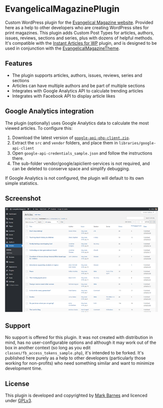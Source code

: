 # EvangelicalMagazinePlugin
Custom WordPress plugin for the [Evangelical Magazine website](https://www.evangelicalmagazine.com/). Provided here as a help to other developers who are creating WordPress sites for print magazines. This plugin adds Custom Post Types for articles, authors, issues, reviews, sections and series, plus with dozens of helpful methods. It's compatible with the [Instant Articles for WP](https://github.com/Automattic/facebook-instant-articles-wp) plugin, and is designed to be used in conjunction with the [EvangelicalMagazineTheme](https://github.com/markbarnes/EvangelicalMagazineTheme).

## Features
* The plugin supports articles, authors, issues, reviews, series and sections
* Articles can have multiple authors and be part of multiple sections
* Integrates with Google Analytics API to calculate trending articles
* Integrates with Facebook API to display article likes

## Google Analytics integration
The plugin (optionally) uses Google Analytics data to calculate the most viewed articles. To configure this:
1. Download the latest version of [`google-api-php-client.zip`](https://github.com/google/google-api-php-client/releases).
2. Extract the `src` and `vendor` folders, and place them in `libraries/google-api-client`
3. Open `google-api-credentials_sample.json` and follow the instructions there.
4. The sub-folder vendor/google/apiclient-services is not required, and can be deleted to conserve space and simplify debugging.

If Google Analytics is not configured, the plugin will default to its own simple statistics.

## Screenshot
![Admin page](https://github.com/markbarnes/EvangelicalMagazinePlugin/blob/master/screenshots/admin.png)

## Support
No support is offered for this plugin. It was not created with distribution in mind, has no user-configurable options and although it may work out of the box in another context (so long as you edit `classes/fb_access_tokens_sample.php`), it's intended to be forked. It's published here purely as a help to other developers (particularly those working for non-profits) who need something similar and want to minimize development time.

## License
This plugin is developed and copyrighted by [Mark Barnes](https://www.markbarnes.net) and licenced under [GPLv3](http://www.gnu.org/licenses/gpl.html).